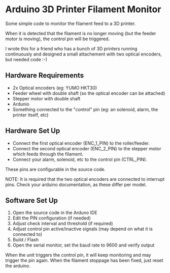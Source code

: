 Arduino 3D Printer Filament Monitor
===================================

Some simple code to monitor the filament feed to a 3D printer.

When it is detected that the filament is no longer moving (but the feeder motor is moving),
the control pin will be triggered. 

I wrote this for a friend who has a bunch of 3D printers running continuously and designed a
small attachement with two optical encoders, but needed code :-)

Hardware Requirements
---------------------

* 2x Optical encoders (eg: YUMO HKT30)
* Feeder wheel with double shaft (so the optical encoder can be attached)
* Stepper motor with double shaft
* Ardunio
* Something connected to the "control" pin (eg: an solenoid, alarm, the printer itself, etc)

Hardware Set Up
---------------

* Connect the first optical encoder (ENC_1_PIN) to the roller/feeder.
* Connect the second optical encoder (ENC_2_PIN) to the stepper motor which feeds through the filament.
* Connect your alarm, solenoid, etc to the control pin (CTRL_PIN).

These pins are configurable in the source code.

NOTE: It is required that the two optical encoders are connected to interrupt pins. Check your arduino documentation, as these differ per model.

Software Set Up
---------------

1. Open the source code in the Arduno IDE
2. Edit the PIN configuration (if needed)
3. Adjust check interval and threshold (if required)
4. Adjust control pin active/inactive signals (may depend on what it is connected to)
5. Build / Flash
6. Open the serial monitor, set the baud rate to 9600 and verify output

When the unit triggers the control pin, it will keep monitoring and may trigger the pin again.
When the filament stoppage has been fixed, just reset the arduino.

